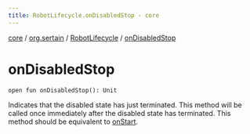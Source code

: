 ```yaml
---
title: RobotLifecycle.onDisabledStop - core
---
```


[core](../../index.md) / [org.sertain](../index.md) / [RobotLifecycle](index.md) / [onDisabledStop](.)

# onDisabledStop

`open fun onDisabledStop(): Unit`

Indicates that the disabled state has just terminated. This method will be called once
immediately after the disabled state has terminated. This method should be equivalent to
[onStart](on-start.md).

